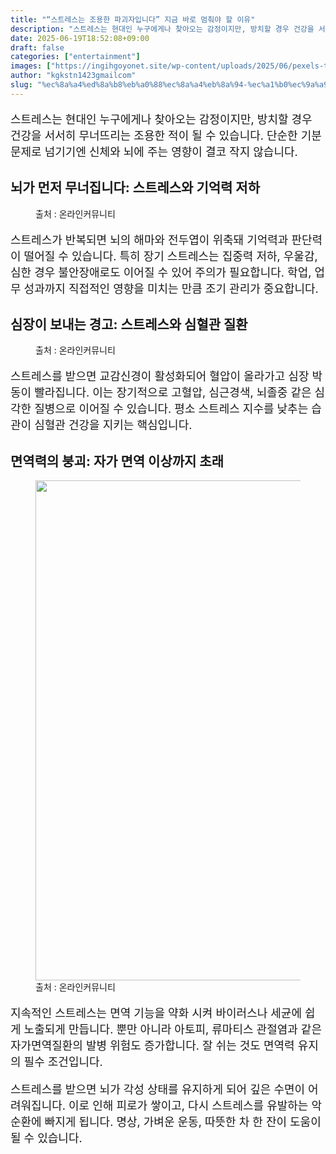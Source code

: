 ```yaml
---
title: "“스트레스는 조용한 파괴자입니다” 지금 바로 멈춰야 할 이유"
description: "스트레스는 현대인 누구에게나 찾아오는 감정이지만, 방치할 경우 건강을 서서히 무너뜨리는 조용한 적이 될 수 있습니다. 단순한 기분 문제로 넘기기엔 신체와 뇌에 주는 영향이 결코 작지 않습니다."
date: 2025-06-19T18:52:08+09:00
draft: false
categories: ["entertainment"]
images: ["https://ingihgoyonet.site/wp-content/uploads/2025/06/pexels-tima-miroshnichenko-6010927-2-1-1024x683.jpg", "https://ingihgoyonet.site/wp-content/uploads/2025/06/pexels-tara-winstead-7723388-1024x683.jpg", "https://ingihgoyonet.site/wp-content/uploads/2025/06/pexels-cottonbro-4114016-1-768x1024.jpg"]
author: "kgkstn1423gmailcom"
slug: "%ec%8a%a4%ed%8a%b8%eb%a0%88%ec%8a%a4%eb%8a%94-%ec%a1%b0%ec%9a%a9%ed%95%9c-%ed%8c%8c%ea%b4%b4%ec%9e%90%ec%9e%85%eb%8b%88%eb%8b%a4-%ec%a7%80%ea%b8%88-%eb%b0%94%eb%a1%9c-%eb%a9%88"
---
```


<p style="font-size:18px">스트레스는 현대인 누구에게나 찾아오는 감정이지만, 방치할 경우 건강을 서서히 무너뜨리는 조용한 적이 될 수 있습니다. 단순한 기분 문제로 넘기기엔 신체와 뇌에 주는 영향이 결코 작지 않습니다.</p> <h2 >뇌가 먼저 무너집니다: 스트레스와 기억력 저하</h2> <figure ><img src="https://ingihgoyonet.site/wp-content/uploads/2025/06/pexels-tima-miroshnichenko-6010927-2-1-1024x683.jpg" alt="" style="aspect-ratio:16/9;object-fit:cover"/><figcaption >출처 : 온라인커뮤니티</figcaption></figure> <p style="font-size:18px">스트레스가 반복되면 뇌의 해마와 전두엽이 위축돼 기억력과 판단력이 떨어질 수 있습니다. 특히 장기 스트레스는 집중력 저하, 우울감, 심한 경우 불안장애로도 이어질 수 있어 주의가 필요합니다. 학업, 업무 성과까지 직접적인 영향을 미치는 만큼 조기 관리가 중요합니다.</p> <h2 >심장이 보내는 경고: 스트레스와 심혈관 질환</h2> <figure ><img src="https://ingihgoyonet.site/wp-content/uploads/2025/06/pexels-tara-winstead-7723388-1024x683.jpg" alt="" style="aspect-ratio:16/9;object-fit:cover"/><figcaption >출처 : 온라인커뮤니티</figcaption></figure> <p style="font-size:18px">스트레스를 받으면 교감신경이 활성화되어 혈압이 올라가고 심장 박동이 빨라집니다. 이는 장기적으로 고혈압, 심근경색, 뇌졸중 같은 심각한 질병으로 이어질 수 있습니다. 평소 스트레스 지수를 낮추는 습관이 심혈관 건강을 지키는 핵심입니다.</p> <h2 >면역력의 붕괴: 자가 면역 이상까지 초래</h2> <figure ><img src="https://ingihgoyonet.site/wp-content/uploads/2025/06/pexels-cottonbro-4114016-1-768x1024.jpg" alt="" style="aspect-ratio:1.7777777777777777;object-fit:cover;width:800px;height:auto"/><figcaption >출처 : 온라인커뮤니티</figcaption></figure> <p style="font-size:18px">지속적인 스트레스는 면역 기능을 약화 시켜 바이러스나 세균에 쉽게 노출되게 만듭니다. 뿐만 아니라 아토피, 류마티스 관절염과 같은 자가면역질환의 발병 위험도 증가합니다. 잘 쉬는 것도 면역력 유지의 필수 조건입니다.</p> <p style="font-size:18px">스트레스를 받으면 뇌가 각성 상태를 유지하게 되어 깊은 수면이 어려워집니다. 이로 인해 피로가 쌓이고, 다시 스트레스를 유발하는 악순환에 빠지게 됩니다. 명상, 가벼운 운동, 따뜻한 차 한 잔이 도움이 될 수 있습니다.</p>